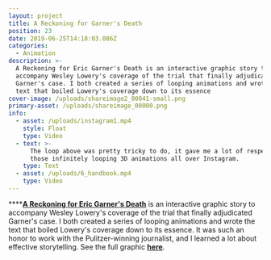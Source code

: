 ```yaml
---
layout: project
title: A Reckoning for Garner's Death
position: 23
date: 2019-06-25T14:18:03.086Z
categories:
  - Animation
description: >-
  A Reckoning for Eric Garner's Death is an interactive graphic story to
  accompany Wesley Lowery's coverage of the trial that finally adjudicated
  Garner's case. I both created a series of looping animations and wrote the
  text that boiled Lowery's coverage down to its essence
cover-image: /uploads/shareimage2_00041-small.png
primary-asset: /uploads/shareimage_00000.png
info:
  - asset: /uploads/instagram1.mp4
    style: Float
    type: Video
  - text: >-
      The loop above was pretty tricky to do, it gave me a lot of respect for
      those infinitely looping 3D animations all over Instagram.
    type: Text
  - asset: /uploads/6_handbook.mp4
    type: Video
---
```

****[**A Reckoning for Eric Garner's Death**](https://www.washingtonpost.com/graphics/2019/national/amp-stories/eric-garner-trial/) is an interactive graphic story to accompany Wesley Lowery's coverage of the trial that finally adjudicated Garner's case. I both created a series of looping animations and wrote the text that boiled Lowery's coverage down to its essence. It was such an honor to work with the Pulitzer-winning journalist, and I learned a lot about effective storytelling. See the full graphic [**here**](https://www.washingtonpost.com/graphics/2019/national/amp-stories/eric-garner-trial/).
